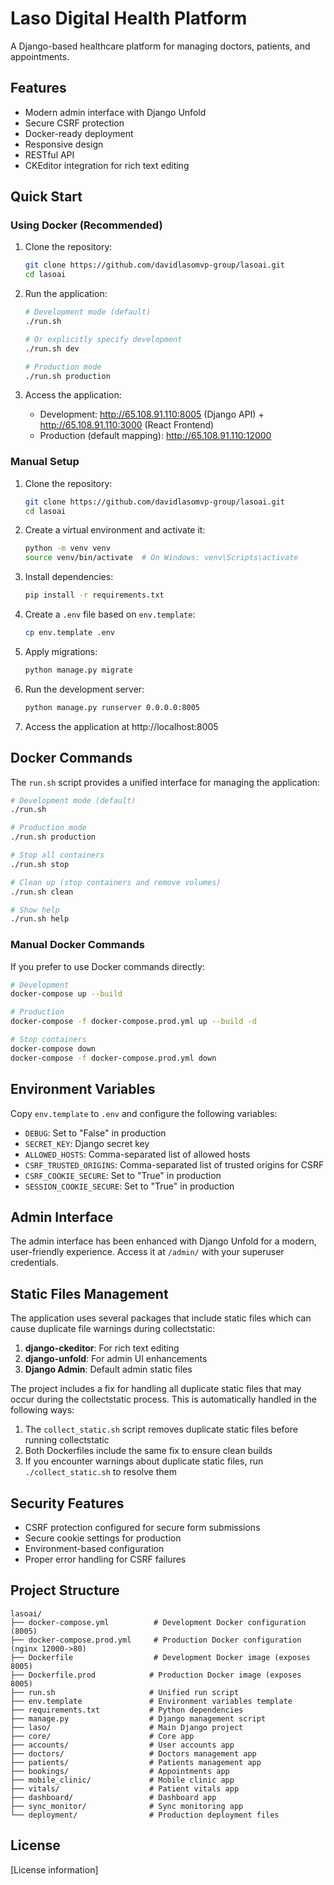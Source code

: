 # Laso Digital Health Platform

A Django-based healthcare platform for managing doctors, patients, and appointments.

## Features

- Modern admin interface with Django Unfold
- Secure CSRF protection
- Docker-ready deployment
- Responsive design
- RESTful API
- CKEditor integration for rich text editing

## Quick Start

### Using Docker (Recommended)

1. Clone the repository:
   ```bash
   git clone https://github.com/davidlasomvp-group/lasoai.git
   cd lasoai
   ```

2. Run the application:
   ```bash
   # Development mode (default)
   ./run.sh
   
   # Or explicitly specify development
   ./run.sh dev
   
   # Production mode
   ./run.sh production
   ```

3. Access the application:
   - Development: http://65.108.91.110:8005 (Django API) + http://65.108.91.110:3000 (React Frontend)
   - Production (default mapping): http://65.108.91.110:12000

### Manual Setup

1. Clone the repository:
   ```bash
   git clone https://github.com/davidlasomvp-group/lasoai.git
   cd lasoai
   ```

2. Create a virtual environment and activate it:
   ```bash
   python -m venv venv
   source venv/bin/activate  # On Windows: venv\Scripts\activate
   ```

3. Install dependencies:
   ```bash
   pip install -r requirements.txt
   ```

4. Create a `.env` file based on `env.template`:
   ```bash
   cp env.template .env
   ```

5. Apply migrations:
   ```bash
   python manage.py migrate
   ```

6. Run the development server:
   ```bash
   python manage.py runserver 0.0.0.0:8005
   ```

7. Access the application at http://localhost:8005

## Docker Commands

The `run.sh` script provides a unified interface for managing the application:

```bash
# Development mode (default)
./run.sh

# Production mode
./run.sh production

# Stop all containers
./run.sh stop

# Clean up (stop containers and remove volumes)
./run.sh clean

# Show help
./run.sh help
```

### Manual Docker Commands

If you prefer to use Docker commands directly:

```bash
# Development
docker-compose up --build

# Production
docker-compose -f docker-compose.prod.yml up --build -d

# Stop containers
docker-compose down
docker-compose -f docker-compose.prod.yml down
```

## Environment Variables

Copy `env.template` to `.env` and configure the following variables:

- `DEBUG`: Set to "False" in production
- `SECRET_KEY`: Django secret key
- `ALLOWED_HOSTS`: Comma-separated list of allowed hosts
- `CSRF_TRUSTED_ORIGINS`: Comma-separated list of trusted origins for CSRF
- `CSRF_COOKIE_SECURE`: Set to "True" in production
- `SESSION_COOKIE_SECURE`: Set to "True" in production

## Admin Interface

The admin interface has been enhanced with Django Unfold for a modern, user-friendly experience. Access it at `/admin/` with your superuser credentials.

## Static Files Management

The application uses several packages that include static files which can cause duplicate file warnings during collectstatic:

1. **django-ckeditor**: For rich text editing
2. **django-unfold**: For admin UI enhancements
3. **Django Admin**: Default admin static files

The project includes a fix for handling all duplicate static files that may occur during the collectstatic process. This is automatically handled in the following ways:

1. The `collect_static.sh` script removes duplicate static files before running collectstatic
2. Both Dockerfiles include the same fix to ensure clean builds
3. If you encounter warnings about duplicate static files, run `./collect_static.sh` to resolve them

## Security Features

- CSRF protection configured for secure form submissions
- Secure cookie settings for production
- Environment-based configuration
- Proper error handling for CSRF failures

## Project Structure

```
lasoai/
├── docker-compose.yml          # Development Docker configuration (8005)
├── docker-compose.prod.yml     # Production Docker configuration (nginx 12000->80)
├── Dockerfile                  # Development Docker image (exposes 8005)
├── Dockerfile.prod            # Production Docker image (exposes 8005)
├── run.sh                     # Unified run script
├── env.template               # Environment variables template
├── requirements.txt           # Python dependencies
├── manage.py                  # Django management script
├── laso/                      # Main Django project
├── core/                      # Core app
├── accounts/                  # User accounts app
├── doctors/                   # Doctors management app
├── patients/                  # Patients management app
├── bookings/                  # Appointments app
├── mobile_clinic/             # Mobile clinic app
├── vitals/                    # Patient vitals app
├── dashboard/                 # Dashboard app
├── sync_monitor/              # Sync monitoring app
└── deployment/                # Production deployment files
```

## License

[License information]